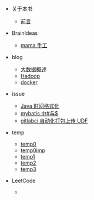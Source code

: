 - 关于本书

  - [前言](README.md)

- BrainIdeas

  - [mama 手工](BrainIdeas/mama手工.md)

- blog

  - [大数据概述](blog/大数据概述.md)
  - [Hadoop](blog/Hadoop.md)
  - [docker](blog/docker.md)

- issue

  - [Java 时间格式化](issue/Java时间格式化.md)
  - [mybatis 中#与\$](issue/mybatis中%23与$.md)
  - [gitlabci 自动化打包上传 UDF](issue/gitlabci自动化打包上传UDF.md)

- temp

  - [temp0](temp/temp0.md)
  - [temp0imp](temp/temp0imp.md)
  - [temp1](temp/temp1.md)
  - [temp2](temp/temp2.md)
  - [temp3](temp/temp3.md)

- LeetCode

  <!-- 1. [两个数相加]()
  1. -->

  -

